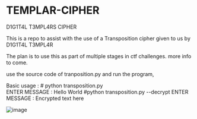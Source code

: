 # TEMPLAR-CIPHER
D1G1T4L T3MPL4RS CIPHER

This is a repo to assist with the use of a Transposition cipher given to us by D1G1T4L T3MPL4R 

The plan is to use this as part of multiple stages in ctf challenges. more info to come.

use the source code of tranposition.py and run the program,
        
Basic usage :  # python transposition.py  
                  ENTER MESSAGE : Hello World
                #python transposition.py --decrypt
                  ENTER MESSAGE : Encrypted text here 

![image](https://github.com/Eligh-the-Forgetful-Elephant/TEMPLARS-TRANSPOSITION/assets/148509569/7d40d51b-101b-49d6-a4c6-8c0250c104f0)

